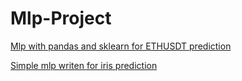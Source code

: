 # Mlp-Project

[Mlp with pandas and sklearn for ETHUSDT prediction](https://github.com/siroossarmadi/Mlp-Project/blob/master/mlp_binance_future_pair_prediction.ipynb)

[Simple mlp writen for iris prediction](https://github.com/siroossarmadi/Mlp-Project/blob/master/run_mlp_iris.ipynb)

